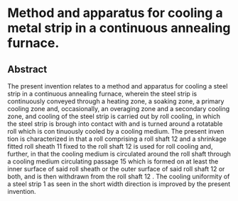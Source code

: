 # Method and apparatus for cooling a metal strip in a continuous annealing furnace.

## Abstract
The present invention relates to a method and apparatus for cooling a steel strip in a continuous annealing furnace, wherein the steel strip is continuously conveyed through a heating zone, a soaking zone, a primary cooling zone and, occasionally, an overaging zone and a secondary cooling zone, and cooling of the steel strip is carried out by roll cooling, in which the steel strip is brough into contact with and is turned around a rotatable roll which is con tinuously cooled by a cooling medium. The present inven tion is characterized in that a roll comprising a roll shaft 12 and a shrinkage fitted roll sheath 11 fixed to the roll shaft 12 is used for roll cooling and, further, in that the cooling medium is circulated around the roll shaft through a cooling medium circulating passage 15 which is formed on at least the inner surface of said roll sheath or the outer surface of said roll shaft 12 or both, and is then withdrawn from the roll shaft 12 . The cooling uniformity of a steel strip 1 as seen in the short width direction is improved by the present invention.